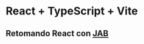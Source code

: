 # React + TypeScript + Vite

## Retomando React con [JAB](https://www.youtube.com/watch?v=VoMyUgI-5NI&list=PLRM7PpbqqStKo-NiCuzuYwewZmd9b-EZ9&index=1) 

